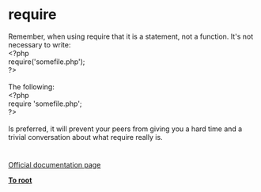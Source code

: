 # require




<div class="phpcode"><span class="html">
Remember, when using require that it is a statement, not a function. It&apos;s not necessary to write:<br><span class="default">&lt;?php<br> </span><span class="keyword">require(</span><span class="string">&apos;somefile.php&apos;</span><span class="keyword">);<br></span><span class="default">?&gt;<br></span><br>The following:<br><span class="default">&lt;?php<br></span><span class="keyword">require </span><span class="string">&apos;somefile.php&apos;</span><span class="keyword">;<br></span><span class="default">?&gt;<br></span><br>Is preferred, it will prevent your peers from giving you a hard time and a trivial conversation about what require really is.</span>
</div>
  

#

[Official documentation page](https://www.php.net/manual/en/function.require.php)

**[To root](/README.md)**